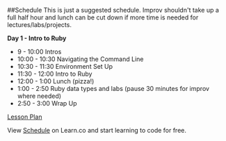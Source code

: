 

##Schedule
This is just a suggested schedule. Improv shouldn't take up a full half hour and lunch can be cut down if more time is needed for lectures/labs/projects.

**Day 1 - Intro to Ruby**
+ 9 - 10:00 Intros
+ 10:00 - 10:30 Navigating the Command Line
+ 10:30 - 11:30 Environment Set Up
+ 11:30 - 12:00 Intro to Ruby
+ 12:00 - 1:00 Lunch (pizza!)
+ 1:00 - 2:50 Ruby data types and labs (pause 30 minutes for improv where needed)
+ 2:50 - 3:00 Wrap Up

[Lesson Plan](https://docs.google.com/a/flatironschool.com/document/d/1TUf9RNzjDt_A82l300wY3dmiUlG7qLo4-ekly5xIf98/edit)

<p data-visibility='hidden'>View <a href='https://learn.co/lessons/hs-intro-software-day1-schedule' title='Schedule'>Schedule</a> on Learn.co and start learning to code for free.</p>
